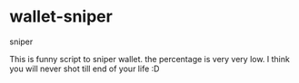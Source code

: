 # wallet-sniper
sniper

This is funny script to sniper wallet.
the percentage is very very low. 
I think you will never shot till end of your life :D
